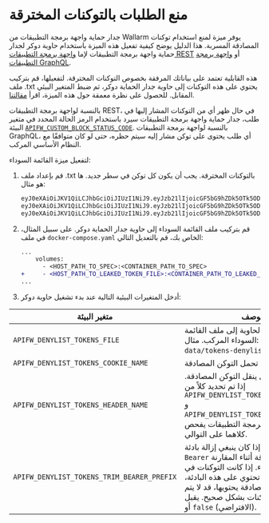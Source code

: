 # منع الطلبات بالتوكنات المخترقة

جدار حماية واجهة برمجة التطبيقات من Wallarm يوفر ميزة لمنع استخدام توكنات المصادقة المسربة. هذا الدليل يوضح كيفية تفعيل هذه الميزة باستخدام حاوية دوكر لجدار حماية واجهة برمجة التطبيقات لإما [واجهة برمجة التطبيقات REST](../installation-guides/docker-container.md) أو [واجهة برمجة التطبيقات GraphQL](../installation-guides/graphql/docker-container.md).

هذه القابلية تعتمد على بياناتك المرفقة بخصوص التوكنات المخترقة. لتفعيلها، قم بتركيب ملف .txt يحتوي على هذه التوكنات إلى حاوية جدار الحماية دوكر، ثم ضبط المتغير البيئي المقابل. للحصول على نظرة معمقة حول هذه الميزة، اقرأ [مقالتنا](https://lab.wallarm.com/oss-api-firewall-unveils-new-feature-blacklist-for-compromised-api-tokens-and-cookies/).

بالنسبة لواجهة برمجة التطبيقات REST، في حال ظهر أي من التوكنات المشار إليها في طلب، جدار حماية واجهة برمجة التطبيقات سيرد باستخدام الرمز الحالة المحدد في متغير البيئة [`APIFW_CUSTOM_BLOCK_STATUS_CODE`](../installation-guides/docker-container.md#apifw-custom-block-status-code). بالنسبة لواجهة برمجة التطبيقات GraphQL، أي طلب يحتوى على توكن مشار إليه سيتم حظره، حتى لو كان متوافقًا مع النظام الأساسي المركب.

لتفعيل ميزة القائمة السوداء:

1. قم بإعداد ملف .txt بالتوكنات المخترقة. يجب أن يكون كل توكن في سطر جديد. ها هو مثال:

    ```txt
    eyJ0eXAiOiJKV1QiLCJhbGciOiJIUzI1NiJ9.eyJzb21lIjoicGF5bG9hZDk5OTk5ODIifQ.CUq8iJ_LUzQMfDTvArpz6jUyK0Qyn7jZ9WCqE0xKTCA
    eyJ0eXAiOiJKV1QiLCJhbGciOiJIUzI1NiJ9.eyJzb21lIjoicGF5bG9hZDk5OTk5ODMifQ.BinZ4AcJp_SQz-iFfgKOKPz_jWjEgiVTb9cS8PP4BI0
    eyJ0eXAiOiJKV1QiLCJhbGciOiJIUzI1NiJ9.eyJzb21lIjoicGF5bG9hZDk5OTk5ODQifQ.j5Iea7KGm7GqjMGBuEZc2akTIoByUaQc5SSX7w_qjY8
    ```
1. قم بتركيب ملف القائمة السوداء إلى حاوية جدار الحماية دوكر. على سبيل المثال، في ملف `docker-compose.yaml` الخاص بك، قم بالتعديل التالي:

    ```diff
    ...
        volumes:
          - <HOST_PATH_TO_SPEC>:<CONTAINER_PATH_TO_SPEC>
    +     - <HOST_PATH_TO_LEAKED_TOKEN_FILE>:<CONTAINER_PATH_TO_LEAKED_TOKEN_FILE>
    ...
    ```
1. أدخل المتغيرات البيئية التالية عند بدء تشغيل حاوية دوكر:

| متغير البيئة | الوصف |
| -------------- | ----------- |
| `APIFW_DENYLIST_TOKENS_FILE` | المسار في الحاوية إلى ملف القائمة السوداء المركب. مثال: `/auth-data/tokens-denylist.txt`. |
| `APIFW_DENYLIST_TOKENS_COOKIE_NAME` | اسم الكوكيز التي تحمل التوكن المصادقة. |
| `APIFW_DENYLIST_TOKENS_HEADER_NAME` | اسم الرأس الذي ينقل التوكن المصادقة. إذا تم تحديد كلاً من `APIFW_DENYLIST_TOKENS_COOKIE_NAME` و `APIFW_DENYLIST_TOKENS_HEADER_NAME`، جدار حماية واجهة برمجة التطبيقات يفحص كلاهما على التوالي. |
| `APIFW_DENYLIST_TOKENS_TRIM_BEARER_PREFIX` | يشير إلى ما إذا كان ينبغي إزالة بادئة `Bearer` من الرأس المصادقة أثناء المقارنة بالقائمة السوداء. إذا كانت التوكنات في القائمة السوداء لا تحتوي على هذه البادئة، لكن الرأس المصادقة يحتويها، قد لا يتم تطابق التوكنات بشكل صحيح. يقبل `true` أو `false` (الافتراضي).